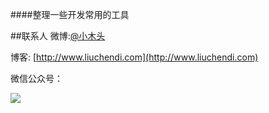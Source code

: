 ####整理一些开发常用的工具

##联系人
微博:[@小木头](http://weibo.com/329096966)

博客: [http://www.liuchendi.com](http://www.liuchendi.com)

微信公众号：

![](http://7i7ht3.com1.z0.glb.clouddn.com/QRCode.jpg)
